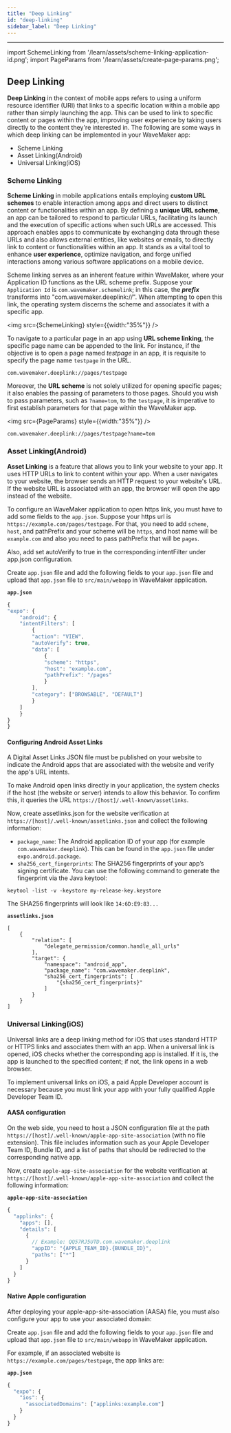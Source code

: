 ```yaml
---
title: "Deep Linking"
id: "deep-linking"
sidebar_label: "Deep Linking"
---
```

---

import SchemeLinking from '/learn/assets/scheme-linking-application-id.png';
import PageParams from '/learn/assets/create-page-params.png';

## Deep Linking

**Deep Linking** in the context of mobile apps refers to using a uniform resource identifier (URI) that links to a 
specific location within a mobile app rather than simply launching the app. This can be used to link to specific 
content or pages within the app, improving user experience by taking users directly to the content they're interested in.
The following are some ways in which deep linking can be implemented in your WaveMaker app:

* Scheme Linking
* Asset Linking(Android)
* Universal Linking(iOS)


### Scheme Linking

**Scheme Linking** in mobile applications entails employing **custom URL schemes** to enable interaction among apps and 
direct users to distinct content or functionalities within an app. By defining a **unique URL scheme**, an app can be 
tailored to respond to particular URLs, facilitating its launch and the execution of specific actions when such URLs are accessed. 
This approach enables apps to communicate by exchanging data through these URLs and also allows external entities, 
like websites or emails, to directly link to content or functionalities within an app. It stands as a vital tool to 
enhance **user experience**, optimize navigation, and forge unified interactions among various software applications on a mobile device.

Scheme linking serves as an inherent feature within WaveMaker, where your Application ID functions as the URL scheme prefix. 
Suppose your `Application Id` is `com.wavemaker.schemelink`; in this case, the ***prefix*** transforms into "com.wavemaker.deeplink://". When attempting to open this link, the operating system discerns the scheme and associates it with a specific app.

<img src={SchemeLinking} style={{width:"35%"}} />

To navigate to a particular page in an app using **URL scheme linking**, the specific page name can be appended to the link. For instance, if the objective is to open a page named _testpage_ in an app, it is requisite to specify the page name `testpage` in the URL.

```link
com.wavemaker.deeplink://pages/testpage
```

Moreover, the **URL scheme** is not solely utilized for opening specific pages; it also enables the passing of parameters to those pages. Should you wish to pass parameters, such as `?name=tom`, to the `testpage`, it is imperative to first establish parameters for that page within the WaveMaker app.

<img src={PageParams} style={{width:"35%"}} />

```link
com.wavemaker.deeplink://pages/testpage?name=tom
```

### Asset Linking(Android)

**Asset Linking** is a feature that allows you to link your website to your app. It uses HTTP URLs to link to content within your app. 
When a user navigates to your website, the browser sends an HTTP request to your website's URL. 
If the website URL is associated with an app, the browser will open the app instead of the website.

To configure an WaveMaker application to open https link, you must have to add some fields to the `app.json`. Suppose your https url is `https://example.com/pages/testpage`. For that, you need to add `scheme`, `host`, and pathPrefix and your scheme will be `https`, and host name will be `example.com` and also you need to pass pathPrefix that will be `pages`.

Also, add set autoVerify to true in the corresponding intentFilter under app.json configuration.

Create `app.json` file and add the following fields to your `app.json` file and upload that `app.json` file to `src/main/webapp` in WaveMaker application.

**`app.json`**
```javascript
{
"expo": {
    "android": {
    "intentFilters": [
        {
        "action": "VIEW",
        "autoVerify": true,
        "data": [
            {
            "scheme": "https",
            "host": "example.com",
            "pathPrefix": "/pages"
            }
        ],
        "category": ["BROWSABLE", "DEFAULT"]
        }
    ]
    }
}
}
```

#### Configuring Android Asset Links

A Digital Asset Links JSON file must be published on your website to indicate the Android apps that are associated with the website and verify the app's URL intents.

To make Android open links directly in your application, the system checks if the host (the website or server) intends to allow this behavior. To confirm this, it queries the URL `https://[host]/.well-known/assetlinks`.

Now, create assetlinks.json for the website verification at `https://[host]/.well-known/assetlinks.json` and collect the following information:

* `package_name`: The Android application ID of your app (for example `com.wavemaker.deeplink`). This can be found in the `app.json` file under `expo.android.package`.
* `sha256_cert_fingerprints`: The SHA256 fingerprints of your app’s signing certificate. You can use the following command to generate the fingerprint via the Java keytool:

```command
keytool -list -v -keystore my-release-key.keystore
```
The SHA256 fingerprints will look like `14:6D:E9:83...`

**`assetlinks.json`**
```javasscript
[
    {
        "relation": [
            "delegate_permission/common.handle_all_urls"
        ],
        "target": {
            "namespace": "android_app",
            "package_name": "com.wavemaker.deeplink",
            "sha256_cert_fingerprints": [
                "{sha256_cert_fingerprints}"
            ]
        }
    }
]
```

### Universal Linking(iOS)

Universal links are a deep linking method for iOS that uses standard HTTP or HTTPS links and associates them with an app.
When a universal link is opened, iOS checks whether the corresponding app is installed. If it is, the app is launched to the specified content; if not, the link opens in a web browser.

To implement universal links on iOS, a paid Apple Developer account is necessary because you must link your app with your fully qualified Apple Developer Team ID.

#### AASA configuration

On the web side, you need to host a JSON configuration file at the path `https://[host]/.well-known/apple-app-site-association` (with no file extension). This file includes information such as your Apple Developer Team ID, Bundle ID, and a list of paths that should be redirected to the corresponding native app.

Now, create `apple-app-site-association` for the website verification at `https://[host]/.well-known/apple-app-site-association` and collect the following information:

**`apple-app-site-association`**
```javascript
{
  "applinks": {
    "apps": [],
    "details": [
      {
        // Example: QQ57RJ5UTD.com.wavemaker.deeplink
        "appID": "{APPLE_TEAM_ID}.{BUNDLE_ID}",
        "paths": ["*"]
      }
    ]
  }
}
```

#### Native Apple configuration

After deploying your apple-app-site-association (AASA) file, you must also configure your app to use your associated domain:

Create `app.json` file and add the following fields to your `app.json` file and upload that `app.json` file to `src/main/webapp` in WaveMaker application.

For example, if an associated website is `https://example.com/pages/testpage`, the app links are:

**`app.json`**
```javascript
{
  "expo": {
    "ios": {
      "associatedDomains": ["applinks:example.com"]
    }
  }
}
```